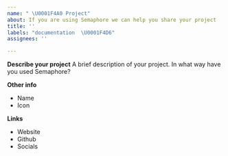 ```yaml
---
name: " \U0001F4A0 Project"
about: If you are using Semaphore we can help you share your project
title: ''
labels: "documentation  \U0001F4D6"
assignees: ''

---
```


**Describe your project**
A brief description of your project. In what way have you used Semaphore?

**Other info**
- Name
- Icon

**Links**
- Website
- Github
- Socials
